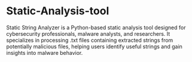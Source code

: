 # Static-Analysis-tool
Static String Analyzer is a Python-based static analysis tool designed for cybersecurity professionals, malware analysts, and researchers. It specializes in processing .txt files containing extracted strings from potentially malicious files, helping users identify useful strings and gain insights into malware behavior.
